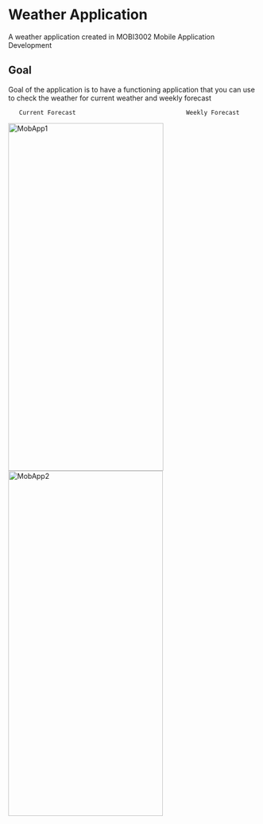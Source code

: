 # Weather Application

A weather application created in MOBI3002 Mobile Application Development

## Goal

Goal of the application is to have a functioning application that you can use to check the weather for current weather and weekly forecast

       Current Forecast                               Weekly Forecast
<img width="312" height="698" alt="MobApp1" src="https://github.com/user-attachments/assets/e76942c6-a0d1-4655-be50-8241d54f128e" /><img width="311" height="693" alt="MobApp2" src="https://github.com/user-attachments/assets/8cb963e0-d62f-4a83-af28-e32c48cbcd16" />

